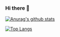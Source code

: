 ### Hi there 👋

[![Anurag's github stats](https://github-readme-stats.vercel.app/api?username=zxdong262&count_private=true&show_icons=true&theme=nightowl)](https://github.com/anuraghazra/github-readme-stats)

[![Top Langs](https://github-readme-stats.vercel.app/api/top-langs/?username=zxdong262&langs_count=10&layout=compact&theme=nightowl)](https://github.com/anuraghazra/github-readme-stats)

<!--
**zxdong262/zxdong262** is a ✨ _special_ ✨ repository because its `README.md` (this file) appears on your GitHub profile.

Here are some ideas to get you started:

- 🔭 I’m currently working on ...
- 🌱 I’m currently learning ...
- 👯 I’m looking to collaborate on ...
- 🤔 I’m looking for help with ...
- 💬 Ask me about ...
- 📫 How to reach me: ...
- 😄 Pronouns: ...
- ⚡ Fun fact: ...
-->
